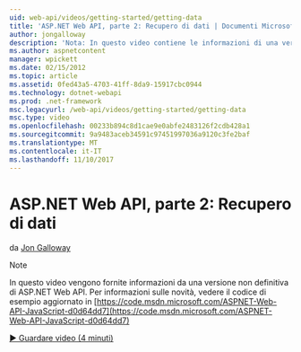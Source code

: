 ```yaml
---
uid: web-api/videos/getting-started/getting-data
title: 'ASP.NET Web API, parte 2: Recupero di dati | Documenti Microsoft'
author: jongalloway
description: 'Nota: In questo video contiene le informazioni di una versione non definitiva di ASP.NET Web API'
ms.author: aspnetcontent
manager: wpickett
ms.date: 02/15/2012
ms.topic: article
ms.assetid: 0fed43a5-4703-41ff-8da9-15917cbc0944
ms.technology: dotnet-webapi
ms.prod: .net-framework
msc.legacyurl: /web-api/videos/getting-started/getting-data
msc.type: video
ms.openlocfilehash: 00233b894c8d1cae9e0abfe2483126f2cdb428a1
ms.sourcegitcommit: 9a9483aceb34591c97451997036a9120c3fe2baf
ms.translationtype: MT
ms.contentlocale: it-IT
ms.lasthandoff: 11/10/2017
---
```

<a name="aspnet-web-api-part-2-getting-data"></a>ASP.NET Web API, parte 2: Recupero di dati
====================
da [Jon Galloway](https://github.com/jongalloway)

> [!NOTE]
> In questo video vengono fornite informazioni da una versione non definitiva di ASP.NET Web API. Per informazioni sulle novità, vedere il codice di esempio aggiornato in [https://code.msdn.microsoft.com/ASPNET-Web-API-JavaScript-d0d64dd7](https://code.msdn.microsoft.com/ASPNET-Web-API-JavaScript-d0d64dd7)

[&#9654; Guardare video (4 minuti)](https://channel9.msdn.com/Blogs/ASP-NET-Site-Videos/getting-data)
